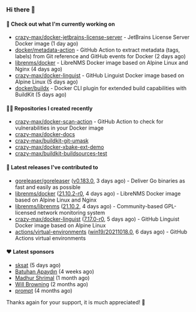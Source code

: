 ### Hi there 👋

#### 👷 Check out what I'm currently working on

- [crazy-max/docker-jetbrains-license-server](https://github.com/crazy-max/docker-jetbrains-license-server) - JetBrains License Server Docker image (1 day ago)
- [docker/metadata-action](https://github.com/docker/metadata-action) - GitHub Action to extract metadata (tags, labels) from Git reference and GitHub events for Docker (2 days ago)
- [librenms/docker](https://github.com/librenms/docker) - LibreNMS Docker image based on Alpine Linux and Nginx (4 days ago)
- [crazy-max/docker-linguist](https://github.com/crazy-max/docker-linguist) - GitHub Linguist Docker image based on Alpine Linux (5 days ago)
- [docker/buildx](https://github.com/docker/buildx) - Docker CLI plugin for extended build capabilities with BuildKit (5 days ago)

#### 👨‍💻 Repositories I created recently

- [crazy-max/docker-scan-action](https://github.com/crazy-max/docker-scan-action) - GitHub Action to check for vulnerabilities in your Docker image
- [crazy-max/docker-docs](https://github.com/crazy-max/docker-docs)
- [crazy-max/buildkit-git-umask](https://github.com/crazy-max/buildkit-git-umask)
- [crazy-max/docker-xbake-ext-demo](https://github.com/crazy-max/docker-xbake-ext-demo)
- [crazy-max/buildkit-buildsources-test](https://github.com/crazy-max/buildkit-buildsources-test)

#### 🚀 Latest releases I've contributed to

- [goreleaser/goreleaser](https://github.com/goreleaser/goreleaser) ([v0.183.0](https://github.com/goreleaser/goreleaser/releases/tag/v0.183.0), 3 days ago) - Deliver Go binaries as fast and easily as possible
- [librenms/docker](https://github.com/librenms/docker) ([21.10.2-r0](https://github.com/librenms/docker/releases/tag/21.10.2-r0), 4 days ago) - LibreNMS Docker image based on Alpine Linux and Nginx
- [librenms/librenms](https://github.com/librenms/librenms) ([21.10.2](https://github.com/librenms/librenms/releases/tag/21.10.2), 4 days ago) - Community-based GPL-licensed network monitoring system
- [crazy-max/docker-linguist](https://github.com/crazy-max/docker-linguist) ([7.17.0-r0](https://github.com/crazy-max/docker-linguist/releases/tag/7.17.0-r0), 5 days ago) - GitHub Linguist Docker image based on Alpine Linux
- [actions/virtual-environments](https://github.com/actions/virtual-environments) ([win19/20211018.0](https://github.com/actions/virtual-environments/releases/tag/win19%2F20211018.0), 6 days ago) - GitHub Actions virtual environments

#### ❤️ Latest sponsors
- [sksat](https://github.com/sksat) (5 days ago)
- [Batuhan Apaydın](https://github.com/developer-guy) (4 weeks ago)
- [Madhur Shrimal](https://github.com/shrimalmadhur) (1 month ago)
- [Will Browning](https://github.com/willbrowningme) (2 months ago)
- [prompt](https://github.com/pr-mpt) (4 months ago)

Thanks again for your support, it is much appreciated! 🙏
